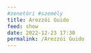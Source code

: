 ```yaml
---
#zenetöri #személy
title: Arezzói Guido
feed: show
date: 2022-12-23 17:30
permalink: /Arezzói Guido
---
```

